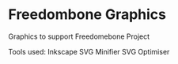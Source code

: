 # Freedombone Graphics
Graphics to support Freedomebone Project

Tools used: 
Inkscape
SVG Minifier
SVG Optimiser
